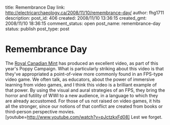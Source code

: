 title: Remembrance Day
link: http://electricarchaeology.ca/2008/11/10/remembrance-day/
author: fhg1711
description: 
post_id: 406
created: 2008/11/10 13:36:15
created_gmt: 2008/11/10 18:36:15
comment_status: open
post_name: remembrance-day
status: publish
post_type: post

# Remembrance Day

The [Royal Canadian Mint](http://www.mint.ca/poppy/poppy-landing.html) has produced an excellent video, as part of this year's Poppy Campaign. What is particularly striking about this video is that they've appropriated a point-of-view more commonly found in an FPS-type video game. We often talk, as educators, about the power of immersive learning from video games, and I think this video is a brilliant example of that power. By using the visual and aural strategies of an FPS, they bring the horror and futility of WWI to a new audience, in a language to which they are already accustomed. For those of us not raised on video games, it hits all the stronger, since our notions of that conflict are created from books or third-person perspective movies. [youtube=http://www.youtube.com/watch?v=pJctzkxFd08] Lest we forget.